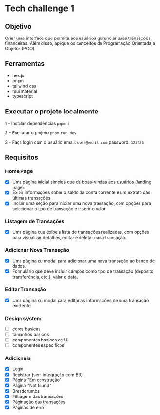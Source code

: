 # Tech challenge 1

## Objetivo

Criar uma interface que permita aos usuários gerenciar suas transações financeiras.
Além disso, aplique os conceitos de Programação Orientada a Objetos (POO).

## Ferramentas

- nextjs
- pnpm
- tailwind css
- mui material
- typescript

## Executar o projeto localmente

1 - Instalar dependências
`pnpm i`

2 - Executar o projeto
`pnpm run dev`

3 - Faça login com o usuário
email: `user@email.com`
password: `123456`

## Requisitos

### Home Page

- [x] Uma página inicial simples que dá boas-vindas aos usuários (landing page).
- [x] Exibir informações sobre o saldo da conta corrente e um extrato das últimas transações.
- [x] Incluir uma seção para iniciar uma nova transação, com opções para selecionar o tipo de transação e inserir o valor

### Listagem de Transações

- [x] Uma página que exibe a lista de transações realizadas, com opções para visualizar detalhes, editar e deletar cada transação.

### Adicionar Nova Transação

- [x] Uma página ou modal para adicionar uma nova transação ao banco de dados.
- [x] Formulário que deve incluir campos como tipo de transação (depósito,
      transferência, etc.), valor e data.

### Editar Transação

- [x] Uma página ou modal para editar as informações de uma transação existente

### Design system

- [ ] cores basicas
- [ ] tamanhos basicos
- [ ] componentes basicos de UI
- [ ] componentes especificos

### Adicionais

- [x] Login
- [x] Registrar (sem integração com BD)
- [x] Página "Em construção"
- [x] Página "Not found"
- [x] Breadcrumbs
- [x] Filtragem das transações
- [x] Páginação das transações
- [x] Páginas de erro
